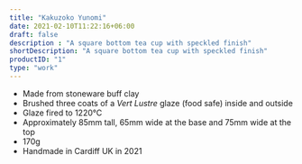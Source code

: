 ```yaml
---
title: "Kakuzoko Yunomi"
date: 2021-02-10T11:22:16+06:00
draft: false
description : "A square bottom tea cup with speckled finish"
shortDescription: "A square bottom tea cup with speckled finish"
productID: "1"
type: "work"
---
```


- Made from stoneware buff clay
- Brushed three coats of a *Vert Lustre* glaze (food safe) inside and outside
- Glaze fired to 1220&deg;C
- Approximately 85mm tall, 65mm wide at the base and 75mm wide at the top
- 170g
- Handmade in Cardiff UK in 2021